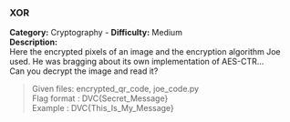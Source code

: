 ### XOR
**Category:** Cryptography - **Difficulty:** Medium    
**Description:**  
Here the encrypted pixels of an image and the encryption algorithm Joe used. He was bragging about its own implementation of AES-CTR...  
Can you decrypt the image and read it?  

> Given files: encrypted_qr_code, joe_code.py  
> Flag format : DVC{Secret_Message}  
> Example : DVC{This_Is_My_Message}  
